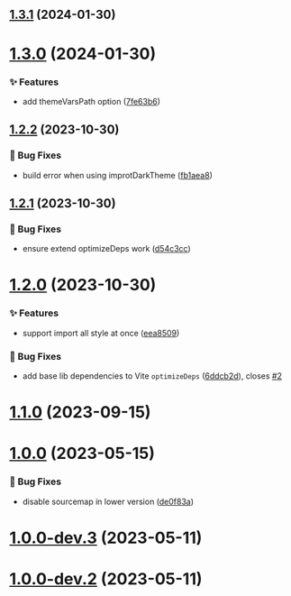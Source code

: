 ## [1.3.1](https://github.com/vexip-ui/nuxt/compare/v1.3.0...v1.3.1) (2024-01-30)



# [1.3.0](https://github.com/vexip-ui/nuxt/compare/v1.2.2...v1.3.0) (2024-01-30)


### ✨ Features

* add themeVarsPath option ([7fe63b6](https://github.com/vexip-ui/nuxt/commit/7fe63b6e8b351497417be94a4042c8b494a78366))



## [1.2.2](https://github.com/vexip-ui/nuxt/compare/v1.2.1...v1.2.2) (2023-10-30)


### 🐞 Bug Fixes

* build error when using improtDarkTheme ([fb1aea8](https://github.com/vexip-ui/nuxt/commit/fb1aea84954299cc3f46ce029d2b81f434f55a84))



## [1.2.1](https://github.com/vexip-ui/nuxt/compare/v1.2.0...v1.2.1) (2023-10-30)


### 🐞 Bug Fixes

* ensure extend optimizeDeps work ([d54c3cc](https://github.com/vexip-ui/nuxt/commit/d54c3ccc4f75aa3515f7c66c08cbfa96c198d268))



# [1.2.0](https://github.com/vexip-ui/nuxt/compare/v1.1.0...v1.2.0) (2023-10-30)


### ✨ Features

* support import all style at once ([eea8509](https://github.com/vexip-ui/nuxt/commit/eea85098b1fdb8f1ad3c38ac5a91958f8cf72377))


### 🐞 Bug Fixes

* add base lib dependencies to Vite `optimizeDeps` ([6ddcb2d](https://github.com/vexip-ui/nuxt/commit/6ddcb2d39b08bcbebd653e3996bc87bc155a7f4f)), closes [#2](https://github.com/vexip-ui/nuxt/issues/2)



# [1.1.0](https://github.com/vexip-ui/nuxt/compare/v1.0.0...v1.1.0) (2023-09-15)



# [1.0.0](https://github.com/vexip-ui/nuxt/compare/v1.0.0-dev.3...v1.0.0) (2023-05-15)


### 🐞 Bug Fixes

* disable sourcemap in lower version ([de0f83a](https://github.com/vexip-ui/nuxt/commit/de0f83a551d90025a2d8f081db15235aad1c02dc))



# [1.0.0-dev.3](https://github.com/vexip-ui/vexip-ui/compare/v1.0.0-dev.2...v1.0.0-dev.3) (2023-05-11)



# [1.0.0-dev.2](https://github.com/vexip-ui/vexip-ui/compare/v1.0.0-dev.1...v1.0.0-dev.2) (2023-05-11)



